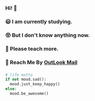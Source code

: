### Hi! 🧐  
### 😃 I am currently studying.
### 😵 But I don't know anything now. 
### 💖 Please teach more. 
### 📧 Reach Me By [OutLook Mail](https://www.c137-max.outlook.com)  
### 
### 
```python
# life motto
if not mood.sad():
  mood.just_keep_happy()
else:
  mood.be_awesome()
```

<!--
**c137-max/c137-max** is a ✨ _special_ ✨ repository because its `README.md` (this file) appears on your GitHub profile.

Here are some ideas to get you started:

- 🔭 I’m currently working on ...
- 🌱 I’m currently learning ...
- 👯 I’m looking to collaborate on ...
- 🤔 I’m looking for help with ...
- 💬 Ask me about ...
- 📫 How to reach me: ...
- 😄 Pronouns: ...
- ⚡ Fun fact: ...
-->
